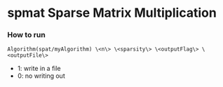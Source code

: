 # spmat Sparse Matrix Multiplication
### How to run
```Algorithm(spat/myAlgorithm) \<n\> \<sparsity\> \<outputFlag\> \<outputFile\>```
<outputFlag>
- 1: write in a file
- 0: no writing out

